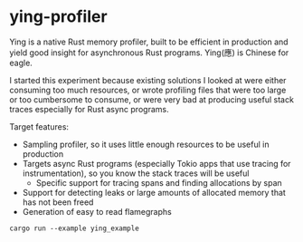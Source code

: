 # ying-profiler

Ying is a native Rust memory profiler, built to be efficient in production and yield good insight for asynchronous Rust programs.  Ying(應) is Chinese for eagle.

I started this experiment because existing solutions I looked at were either consuming too much resources, or 
wrote profiling files that were too large or too cumbersome to consume, or were very bad at producing useful
stack traces especially for Rust async programs.

Target features:
* Sampling profiler, so it uses little enough resources to be useful in production
* Targets async Rust programs (especially Tokio apps that use tracing for instrumentation), so you know the stack traces will be useful
  - Specific support for tracing spans and finding allocations by span
* Support for detecting leaks or large amounts of allocated memory that has not been freed
* Generation of easy to read flamegraphs

`cargo run --example ying_example`